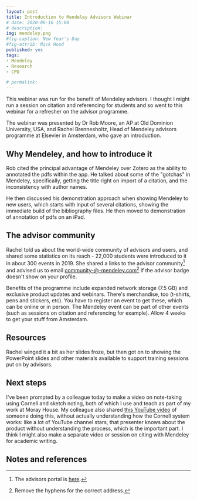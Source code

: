 ```yaml
---
layout: post
title: Introduction to Mendeley Advisors Webinar
# date: 2020-06-16 15:08
# description: 
img: mendeley.png
#fig-caption: New Year's Day
#fig-attrib: Nick Hood
published: yes
tags:
- Mendeley
- Research
- CPD

# permalink:
---
```

This webinar was run for the benefit of Mendeley advisors. I thought I might run a session on citation and referencing for students and so went to this webinar for a refresher on the advisor programme.

The webinar was presented by Dr Rob Moore, an AP at Old Dominion University, USA, and Rachel Brennesholtz, Head of Mendeley advisors programme at Elsevier in Amsterdam, who gave an introduction.

## Why Mendeley, and how to introduce it
Rob cited the principal advantage of Mendeley over Zotero as the ability to annotated the pdfs within the app. He talked about some of the "gotchas" in Mendeley, specifically, getting the title right on import of a citation, and the inconsistency with author names.

He then discussed his demonstration approach when showing Mendeley to new users, which starts with input of several citations, showing the immediate build of the bibliography files. He then moved to demonstration of annotation of pdfs on an iPad.

## The advisor community
Rachel told us about the world-wide community of advisors and users, and shared some statistics on its reach - 22,000 students were introduced to it in about 300 events in 2019. She shared a links to the advisor community[^portal] and advised us to email community-@-mendeley.com[^ticks] if the advisor badge doesn't show on your profile.

Benefits of the programme include expanded network storage (7.5 GB) and exclusive product updates and webinars. There's merchandise, too (t-shirts, pens and stickers, etc). You have to register an event to get these, which can be online or in person. The Mendeley event can be part of other events (such as sessions on citation and referencing for example). Allow 4 weeks to get your stuff from Amsterdam.

##  Resources
Rachel winged it a bit as her slides froze, but then got on to showing the PowerPoint slides and other materials available to support training sessions put on by advisors.

## Next steps
I've been prompted by a colleague today to make a video on note-taking using Cornell and sketch noting, both of which I use and teach as part of my work at Moray House. My colleague also shared [this YouTube video](https://www.youtube.com/watch?v=pZgMpjjgCRA) of someone doing this, without actually understanding how the Cornell system works: like a lot of YouTube channel stars, that presenter knows about the product without understanding the process, which is the important part. I think I might also make a separate video or session on citing with Mendeley for academic writing.

## Notes and references
[^portal]: The advisors portal is [here](https://www.mendeley.com/advisor-community).

[^ticks]: Remove the hyphens for the correct address.
